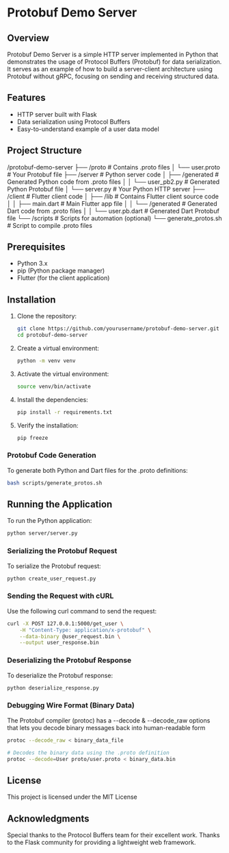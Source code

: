 # Protobuf Demo Server

## Overview

Protobuf Demo Server is a simple HTTP server implemented in Python that demonstrates the usage of Protocol Buffers (Protobuf) for data serialization. It serves as an example of how to build a server-client architecture using Protobuf without gRPC, focusing on sending and receiving structured data.

## Features

- HTTP server built with Flask
- Data serialization using Protocol Buffers
- Easy-to-understand example of a user data model

## Project Structure

/protobuf-demo-server
├── /proto                    # Contains .proto files
│   └── user.proto            # Your Protobuf file
├── /server                   # Python server code
│   ├── /generated            # Generated Python code from .proto files
│   │   └── user_pb2.py       # Generated Python Protobuf file
│   └── server.py             # Your Python HTTP server
├── /client                   # Flutter client code
│   ├── /lib                  # Contains Flutter client source code
│   │   ├── main.dart         # Main Flutter app file
│   │   └── /generated        # Generated Dart code from .proto files
│   │       └── user.pb.dart  # Generated Dart Protobuf file
└── /scripts                  # Scripts for automation (optional)
└── generate_protos.sh        # Script to compile .proto files



## Prerequisites

- Python 3.x
- pip (Python package manager)
- Flutter (for the client application)

## Installation

1. Clone the repository:

   ```bash
   git clone https://github.com/yourusername/protobuf-demo-server.git
   cd protobuf-demo-server
   ```
2. Create a virtual environment:

   ```bash
   python -m venv venv
   ```
3. Activate the virtual environment:

   ```bash
   source venv/bin/activate
   ```
4. Install the dependencies:

   ```bash
   pip install -r requirements.txt
   ```
5. Verify the installation:

   ```bash
   pip freeze
   ```

### Protobuf Code Generation

To generate both Python and Dart files for the .proto definitions:

```sh
bash scripts/generate_protos.sh  
```

## Running the Application

To run the Python application:

```sh
python server/server.py 
```

### Serializing the Protobuf Request
To serialize the Protobuf request:

 ```sh
python create_user_request.py
```

### Sending the Request with cURL
Use the following curl command to send the request:

 ```sh
curl -X POST 127.0.0.1:5000/get_user \
     -H "Content-Type: application/x-protobuf" \
     --data-binary @user_request.bin \
     --output user_response.bin
```

### Deserializing the Protobuf Response
To deserialize the Protobuf response:

 ```sh
python deserialize_response.py
```
### Debugging Wire Format (Binary Data)
The Protobuf compiler (protoc) has a --decode & --decode_raw options that lets you decode binary messages back into human-readable form

 ```sh
protoc --decode_raw < binary_data_file  

# Decodes the binary data using the .proto definition
protoc --decode=User proto/user.proto < binary_data.bin
```

## License
This project is licensed under the MIT License

## Acknowledgments
Special thanks to the Protocol Buffers team for their excellent work.
Thanks to the Flask community for providing a lightweight web framework.
